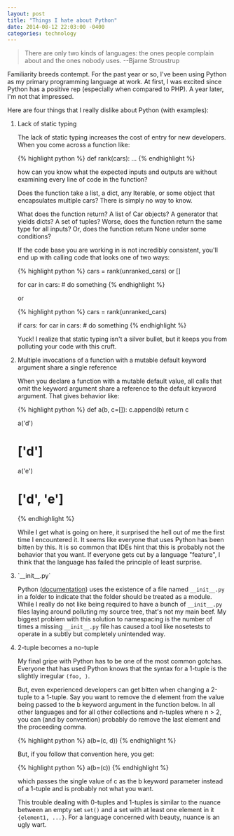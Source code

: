 ```yaml
---
layout: post
title: "Things I hate about Python"
date: 2014-08-12 22:03:00 -0400
categories: technology
---
```


> There are only two kinds of languages: the ones people complain about and the ones nobody uses.
> --Bjarne Stroustrup

Familiarity breeds contempt. For the past year or so, I've been using Python as my primary programming language at work. At first, I was excited since Python has a positive rep (especially when compared to PHP). A year later, I'm not that impressed.

Here are four things that I really dislike about Python (with examples):

<ol>
<li>
Lack of static typing

The lack of static typing increases the cost of entry for new developers. When you come across a function like:

{% highlight python %}
def rank(cars):
    ...
{% endhighlight %}

how can you know what the expected inputs and outputs are without examining every line of code in the function?

Does the function take a list, a dict, any Iterable, or some object that encapsulates multiple cars? There is simply no way to know.

What does the function return? A list of Car objects? A generator that yields dicts? A set of tuples? Worse, does the function return the same type for all inputs? Or, does the function return None under some conditions?

If the code base you are working in is not incredibly consistent, you'll end up with calling code that looks one of two ways:

{% highlight python %}
cars = rank(unranked_cars) or []

for car in cars:
    # do something
{% endhighlight %}

or

{% highlight python %}
cars = rank(unranked_cars)

if cars:
    for car in cars:
        # do something
{% endhighlight %}

Yuck! I realize that static typing isn't a silver bullet, but it keeps you from polluting your code with this cruft.
</li>

<li>
Multiple invocations of a function with a mutable default keyword argument share a single reference

When you declare a function with a mutable default value, all calls that omit the keyword argument share a reference to the default keyword argument. That gives behavior like:

{% highlight python %}
def a(b, c=[]):
    c.append(b)
    return c

a('d')
# ['d']

a('e')
# ['d', 'e']
{% endhighlight %}

While I get what is going on here, it surprised the hell out of me the first time I encountered it. It seems like everyone that uses Python has been bitten by this. It is so common that IDEs hint that this is probably not the behavior that you want. If everyone gets cut by a language "feature", I think that the language has failed the principle of least surprise.
</li>

<li>
`__init__.py`

Python ([documentation](https://docs.python.org/2/tutorial/modules.html#packages)) uses the existence of a file named `__init__.py` in a folder to indicate that the folder should be treated as a module. While I really do not like being required to have a bunch of `__init__.py` files laying around polluting my source tree, that's not my main beef. My biggest problem with this solution to namespacing is the number of times a missing `__init__.py` file has caused a tool like nosetests to operate in a subtly but completely unintended way.
</li>

<li>
2-tuple becomes a no-tuple

My final gripe with Python has to be one of the most common gotchas. Everyone that has used Python knows that the syntax for a 1-tuple is the slightly irregular `(foo, )`.

But, even experienced developers can get bitten when changing a 2-tuple to a 1-tuple. Say you want to remove the d element from the value being passed to the b keyword argument in the function below. In all other languages and for all other collections and n-tuples where n > 2, you can (and by convention) probably do remove the last element and the proceeding comma.

{% highlight python %}
a(b=(c, d))
{% endhighlight %}

But, if you follow that convention here, you get:

{% highlight python %}
a(b=(c))
{% endhighlight %}

which passes the single value of c as the b keyword parameter instead of a 1-tuple and is probably not what you want.

This trouble dealing with 0-tuples and 1-tuples is similar to the nuance between an empty set `set()` and a set with at least one element in it `{element1, ...}`. For a language concerned with beauty, nuance is an ugly wart.
</li>
